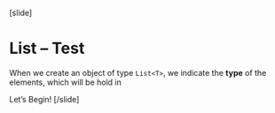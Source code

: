[slide]
# List – Test
When we create an object of type ``List<T>``, we indicate the **type** of the elements, which will be hold in 


Let’s Begin!
[/slide]